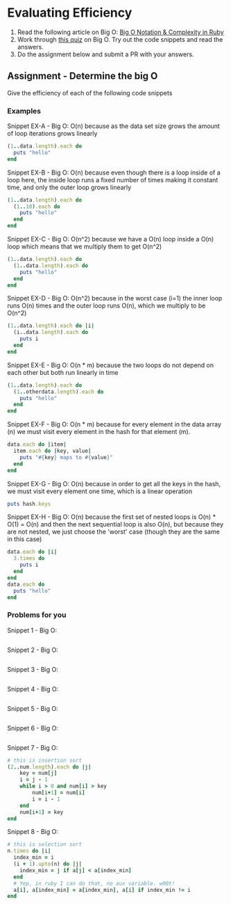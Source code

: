 # Evaluating Efficiency

1. Read the following article on Big O: [Big O Notation & Complexity in Ruby](https://samurails.com/interview/big-o-notation-complexity-ruby/)
2. Work through [this quiz](http://www.codequizzes.com/computer-science/big-o-algorithms) on Big O. Try out the code snippets and read the answers.
3. Do the assignment below and submit a PR with your answers.


## Assignment - Determine the big O
Give the efficiency of each of the following code snippets

### Examples

Snippet EX-A - Big O: O(n) because as the data set size grows the amount of loop iterations grows linearly
```ruby
(1..data.length).each do
  puts "hello"
end
```

Snippet EX-B - Big O: O(n) because even though there is a loop inside of a loop here, the inside loop runs a fixed number of times making it constant time, and only the outer loop grows linearly
```ruby
(1..data.length).each do
  (1..10).each do
    puts "hello"
  end
end
```

Snippet EX-C - Big O: O(n^2) because we have a O(n) loop inside a O(n) loop which means that we multiply them to get O(n^2)
```ruby
(1..data.length).each do
  (1..data.length).each do
    puts "hello"
  end
end
```

Snippet EX-D - Big O: O(n^2) because in the worst case (i=1) the inner loop runs O(n) times and the outer loop runs O(n), which we multiply to be O(n^2)
```ruby
(1..data.length).each do |i|
  (i..data.length).each do
    puts i
  end
end
```

Snippet EX-E - Big O: O(n * m) because the two loops do not depend on each other but both run linearly in time
```ruby
(1..data.length).each do
  (1..otherdata.length).each do
    puts "hello"
  end
end
```

Snippet EX-F - Big O: O(n * m) because for every element in the data array (n) we must visit every element in the hash for that element (m).
```ruby
data.each do |item|
  item.each do |key, value|
    puts "#{key} maps to #{value}"
  end
end
```

Snippet EX-G - Big O: O(n) because in order to get all the keys in the hash, we must visit every element one time, which is a linear operation
```ruby
puts hash.keys
```

Snippet EX-H - Big O: O(n) because the first set of nested loops is O(n) * O(1) = O(n) and then the next sequential loop is also O(n), but because they are not nested, we just choose the 'worst' case (though they are the same in this case)
```ruby
data.each do |i|
  3.times do
    puts i
  end
end
data.each do
  puts "hello"
end
```

### Problems for you

Snippet 1 - Big O:
```ruby

```

Snippet 2 - Big O:
```ruby

```

Snippet 3 - Big O:
```ruby

```

Snippet 4 - Big O:
```ruby

```

Snippet 5 - Big O:
```ruby

```

Snippet 6 - Big O:
```ruby

```

Snippet 7 - Big O:
```ruby
# this is insertion sort
(2..num.length).each do |j|
    key = num[j]
    i = j - 1
    while i > 0 and num[i] > key
        num[i+1] = num[i]
        i = i - 1
    end
    num[i+1] = key
end
```

Snippet 8 - Big O:
```ruby
# this is selection sort
n.times do |i|
  index_min = i
  (i + 1).upto(n) do |j|
    index_min = j if a[j] < a[index_min]
  end
  # Yep, in ruby I can do that, no aux variable. w00t!
  a[i], a[index_min] = a[index_min], a[i] if index_min != i
end
```
